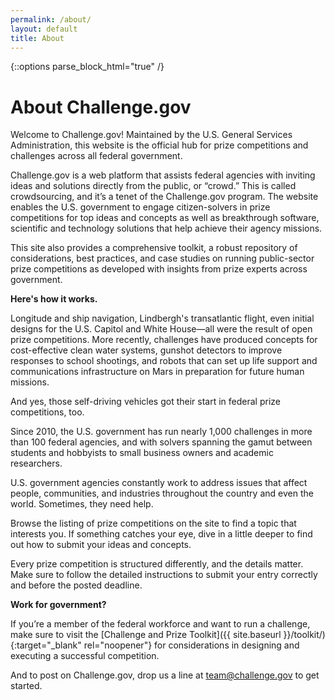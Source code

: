 ```yaml
---
permalink: /about/
layout: default
title: About
---
```



{::options parse_block_html="true" /}
<div class="grid-container usa-prose">
<div class="grid-row  padding-x-8 margin-bottom-4">

# About Challenge.gov

Welcome to Challenge.gov! Maintained by the U.S. General Services Administration, this website is the official hub for prize competitions and challenges across all federal government. 

Challenge.gov is a web platform that assists federal agencies with inviting ideas and solutions directly from the public, or “crowd.” This is called crowdsourcing, and it’s a tenet of the Challenge.gov program. The website enables the U.S. government to engage citizen-solvers in prize competitions for top ideas and concepts as well as breakthrough software, scientific and technology solutions that help achieve their agency missions. 

This site also provides a comprehensive toolkit, a robust repository of considerations, best practices, and case studies on running public-sector prize competitions as developed with insights from prize experts across government. 

**Here's how it works.** 
 
Longitude and ship navigation, Lindbergh's transatlantic flight, even initial designs for the U.S. Capitol and White House—all were the result of open prize competitions. More recently, challenges have produced concepts for cost-effective clean water systems, gunshot detectors to improve responses to school shootings, and robots that can set up life support and communications infrastructure on Mars in preparation for future human missions.

And yes, those self-driving vehicles got their start in federal prize competitions, too.
 
Since 2010, the U.S. government has run nearly 1,000 challenges in more than 100 federal agencies, and with solvers spanning the gamut between students and hobbyists to small business owners and academic researchers.

U.S. government agencies constantly work to address issues that affect people, communities, and industries throughout the country and even the world. Sometimes, they need help.
 
Browse the listing of prize competitions on the site to find a topic that interests you. If something catches your eye, dive in a little deeper to find out how to submit your ideas and concepts. 

Every prize competition is structured differently, and the details matter. Make sure to follow the detailed instructions to submit your entry correctly and before the posted deadline. 
 
**Work for government?** 

If you’re a member of the federal workforce and want to run a challenge, make sure to visit the [Challenge and Prize Toolkit]({{ site.baseurl }}/toolkit/){:target="_blank" rel="noopener"} for considerations in designing and executing a successful competition.

And to post on Challenge.gov, drop us a line at [team@challenge.gov](mailto:team@challenge.gov) to get started.
</div>
</div>

